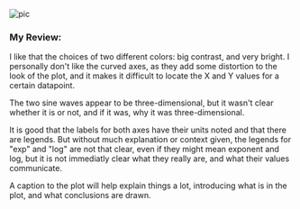 ![pic](https://github.com/xuanzee/PUI2016_xz694/blob/master/HW8_xz694/xt483.png)

### My Review:
I like that the choices of two different colors: big contrast, and very bright. I personally don't like the curved axes, as they add some distortion to the look of the plot, and it makes it difficult to locate the X and Y values for a certain datapoint.

The two sine waves appear to be three-dimensional, but it wasn't clear whether it is or not, and if it was, why it was three-dimensional.

It is good that the labels for both axes have their units noted and that there are legends. But without much explanation or context given, the legends for "exp" and "log" are not that clear, even if they might mean exponent and log, but it is not immediatly clear what they really are, and what their values communicate.

A caption to the plot will help explain things a lot, introducing what is in the plot, and what conclusions are drawn.
